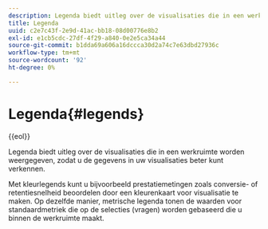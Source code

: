 ```yaml
---
description: Legenda biedt uitleg over de visualisaties die in een werkruimte worden weergegeven, zodat u de gegevens in uw visualisaties beter kunt verkennen.
title: Legenda
uuid: c2e7c43f-2e9d-41ac-bb18-08d00776e8b2
exl-id: e1cb5cdc-27df-4f29-a840-0e2e5ca34a44
source-git-commit: b1dda69a606a16dccca30d2a74c7e63dbd27936c
workflow-type: tm+mt
source-wordcount: '92'
ht-degree: 0%

---
```


# Legenda{#legends}

{{eol}}

Legenda biedt uitleg over de visualisaties die in een werkruimte worden weergegeven, zodat u de gegevens in uw visualisaties beter kunt verkennen.

Met kleurlegends kunt u bijvoorbeeld prestatiemetingen zoals conversie- of retentiesnelheid beoordelen door een kleurenkaart voor visualisatie te maken. Op dezelfde manier, metrische legenda tonen de waarden voor standaardmetriek die op de selecties (vragen) worden gebaseerd die u binnen de werkruimte maakt.
